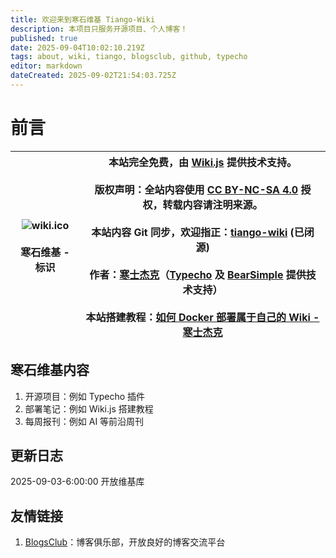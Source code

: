 ```yaml
---
title: 欢迎来到寒石维基 Tiango-Wiki
description: 本项目只服务开源项目、个人博客！
published: true
date: 2025-09-04T10:02:10.219Z
tags: about, wiki, tiango, blogsclub, github, typecho
editor: markdown
dateCreated: 2025-09-02T21:54:03.725Z
---
```


# 前言

| ![wiki.ico](/wiki/wiki.ico)<br><br>寒石维基 - 标识 | 本站完全免费，由 [Wiki.js](https://github.com/Requarks/wiki) 提供技术支持。<br><br>版权声明：全站内容使用 [CC BY-NC-SA 4.0](https://creativecommons.org/licenses/by-nc-sa/4.0/) 授权，转载内容请注明来源。<br><br>本站内容 Git 同步，欢迎指正：[tiango-wiki](https://github.com/TGU-HansJack/tiango-wiki) (已闭源)<br><br>作者：[寒士杰克](https://www.hansjack.com/)（[Typecho](https://typecho.org/) 及 [BearSimple](https://github.com/whitebearcode/typecho-bearsimple) 提供技术支持）<br><br>本站搭建教程：[如何 Docker 部署属于自己的 Wiki - 寒士杰克](https://www.hansjack.com/archives/docker-deploy-wikijs.html) |
| --- | --- |

## 寒石维基内容

1.  开源项目：例如 Typecho 插件
2.  部署笔记：例如 Wiki.js 搭建教程
3.  每周报刊：例如 AI 等前沿周刊

## 更新日志

2025-09-03-6:00:00 开放维基库

## 友情链接

1.  [BlogsClub](https://blogsclub.org)：博客俱乐部，开放良好的博客交流平台